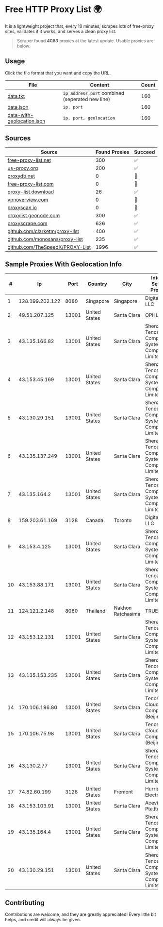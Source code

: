 
# Free HTTP Proxy List 🌍

It is a lightweight project that, every 10 minutes, scrapes lots of free-proxy sites, validates if it works, and serves a clean proxy list.


> Scraper found **4083** proxies at the latest update. Usable proxies are below.

## Usage

Click the file format that you want and copy the URL.


|File|Content|Count|
|----|-------|-----|
|[data.txt](https://raw.githubusercontent.com/themiralay/Proxy-List-World/master/data.txt)|`ip_address:port` combined (seperated new line)|160|
|[data.json](https://raw.githubusercontent.com/themiralay/Proxy-List-World/master/data.json)|`ip, port`|160|
|[data-with-geolocation.json](https://raw.githubusercontent.com/themiralay/Proxy-List-World/master/data-with-geolocation.json)|`ip, port, geolocation`|160|

## Sources

|Source|Found Proxies|Succeed|
|------|-------------|-------|
|[free-proxy-list.net](https://free-proxy-list.net)|300|✅|
|[us-proxy.org](https://www.us-proxy.org)|200|✅|
|[proxydb.net](http://proxydb.net)|0|🚫|
|[free-proxy-list.com](https://free-proxy-list.com/?page=&port=&type%5B%5D=http&type%5B%5D=https&up_time=0&search=Search)|0|🚫|
|[proxy-list.download](https://www.proxy-list.download/HTTP)|26|✅|
|[vpnoverview.com](https://vpnoverview.com/privacy/anonymous-browsing/free-proxy-servers)|0|🚫|
|[proxyscan.io](https://www.proxyscan.io)|0|🚫|
|[proxylist.geonode.com](https://proxylist.geonode.com/api/proxy-list?limit=300&page=1&sort_by=lastChecked&sort_type=desc&protocols=http,https)|300|✅|
|[proxyscrape.com](https://api.proxyscrape.com/v2/?request=displayproxies&protocol=http&timeout=10000&country=all&ssl=all&anonymity=all)|626|✅|
|[github.com/clarketm/proxy-list](https://raw.githubusercontent.com/clarketm/proxy-list/master/proxy-list-raw.txt)|400|✅|
|[github.com/monosans/proxy-list](https://raw.githubusercontent.com/monosans/proxy-list/main/proxies/http.txt)|235|✅|
|[github.com/TheSpeedX/PROXY-List](https://raw.githubusercontent.com/TheSpeedX/PROXY-List/master/http.txt)|1996|✅|


## Sample Proxies With Geolocation Info

|#|Ip|Port|Country|City|Internet Service Provider|
|-|--|----|-------|----|-------------------------|
|1|128.199.202.122|8080|Singapore|Singapore|DigitalOcean, LLC|
|2|49.51.207.125|13001|United States|Santa Clara|OPHL|
|3|43.135.166.82|13001|United States|Santa Clara|Shenzhen Tencent Computer Systems Company Limited|
|4|43.153.45.169|13001|United States|Santa Clara|Shenzhen Tencent Computer Systems Company Limited|
|5|43.130.29.151|13001|United States|Santa Clara|Shenzhen Tencent Computer Systems Company Limited|
|6|43.135.137.249|13001|United States|Santa Clara|Shenzhen Tencent Computer Systems Company Limited|
|7|43.135.164.2|13001|United States|Santa Clara|Shenzhen Tencent Computer Systems Company Limited|
|8|159.203.61.169|3128|Canada|Toronto|DigitalOcean, LLC|
|9|43.153.4.125|13001|United States|Santa Clara|Shenzhen Tencent Computer Systems Company Limited|
|10|43.153.88.171|13001|United States|Santa Clara|Shenzhen Tencent Computer Systems Company Limited|
|11|124.121.2.148|8080|Thailand|Nakhon Ratchasima|TRUEBB|
|12|43.153.12.131|13001|United States|Santa Clara|Shenzhen Tencent Computer Systems Company Limited|
|13|43.135.153.235|13001|United States|Santa Clara|Shenzhen Tencent Computer Systems Company Limited|
|14|170.106.196.80|13001|United States|Santa Clara|Tencent Cloud Computing (Beijing) Co|
|15|170.106.75.98|13001|United States|Santa Clara|Tencent Cloud Computing (Beijing) Co|
|16|43.130.2.77|13001|United States|Santa Clara|Shenzhen Tencent Computer Systems Company Limited|
|17|74.82.60.199|3128|United States|Fremont|Hurricane Electric LLC|
|18|43.153.103.91|13001|United States|Santa Clara|Aceville Pte.ltd|
|19|43.135.164.4|13001|United States|Santa Clara|Shenzhen Tencent Computer Systems Company Limited|
|20|43.130.29.151|13001|United States|Santa Clara|Shenzhen Tencent Computer Systems Company Limited|



## Contributing

Contributions are welcome, and they are greatly appreciated! Every
little bit helps, and credit will always be given.

